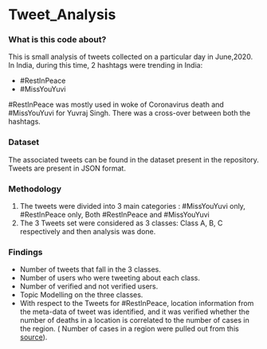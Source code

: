 # Tweet_Analysis

### What is this code about?
This is small analysis of tweets collected on a particular day in June,2020. In India, during this time, 2 hashtags were trending in India:
- #RestInPeace
- #MissYouYuvi

#RestInPeace was mostly used in woke of Coronavirus death and #MissYouYuvi for Yuvraj Singh. There was a cross-over between both the hashtags.

### Dataset
The associated tweets can be found in the dataset present in the repository. Tweets are present in JSON format.

### Methodology
1. The tweets were divided into 3 main categories : #MissYouYuvi only, #RestInPeace only, Both #RestInPeace and #MissYouYuvi
2. The 3 Tweets set were considered as 3 classes: Class A, B, C respectively and then analysis was done.

### Findings
- Number of tweets that fall in the 3 classes.
- Number of users who were tweeting about each class.
- Number of verified and not verified users.
- Topic Modelling on the three classes.
- With respect to the Tweets for #RestInPeace, location information from the meta-data of tweet was identified, and it was verified whether the number of deaths in a location is correlated to the number of cases in the region. ( Number of cases in a region were pulled out from this [source](https://www.covid19india.org/)).
